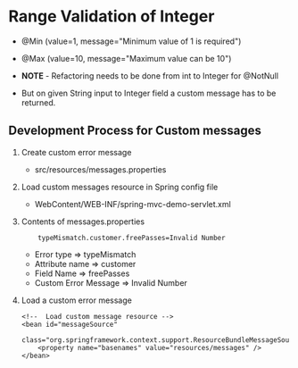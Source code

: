 # Range Validation of Integer
* @Min (value=1, message="Minimum value of 1 is required")
* @Max (value=10, message="Maximum value can be 10")
* <b>NOTE</b> - Refactoring needs to be done from int to Integer for @NotNull

* But on given String input to Integer field a custom message has to be returned.

## Development Process for Custom messages
1. Create custom error message
    * src/resources/messages.properties
2. Load custom messages resource in Spring config file
    * WebContent/WEB-INF/spring-mvc-demo-servlet.xml
3. Contents of messages.properties
    ```
        typeMismatch.customer.freePasses=Invalid Number
    ```
    * Error type => typeMismatch
    * Attribute name => customer
    * Field Name => freePasses
    * Custom Error Message => Invalid Number

4. Load a custom error message
    ```
    <!--  Load custom message resource -->
    <bean id="messageSource" 
        class="org.springframework.context.support.ResourceBundleMessageSource">
        <property name="basenames" value="resources/messages" />
    </bean>
    ```
